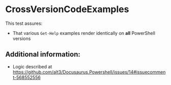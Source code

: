 # CrossVersionCodeExamples

This test assures:

- That various `Get-Help` examples render identically on **all** PowerShell versions

## Additional information:

- Logic described at https://github.com/alt3/Docusaurus.Powershell/issues/14#issuecomment-568552556
